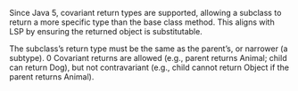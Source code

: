 Since Java 5, covariant return types are supported, allowing a subclass to return a more specific type than the base class method. This aligns with LSP by ensuring the returned object is substitutable.

The subclass’s return type must be the same as the parent’s, or narrower (a 
subtype). 
0 Covariant returns are allowed (e.g., parent returns Animal; child can return 
Dog), but not contravariant (e.g., child cannot return Object if the parent returns 
Animal).
